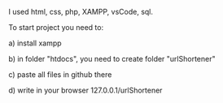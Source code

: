 I used html, css, php, XAMPP, vsCode, sql.


To start project you need to:


a) install xampp

b) in folder "htdocs", you need to create folder "urlShortener"


c) paste all files in github there


d) write in your browser 127.0.0.1/urlShortener
